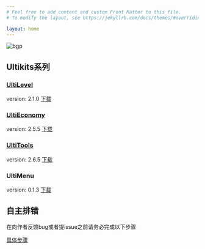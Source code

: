 ```yaml
---
# Feel free to add content and custom Front Matter to this file.
# To modify the layout, see https://jekyllrb.com/docs/themes/#overriding-theme-defaults

layout: home
---
```

![bgp](https://raw.githubusercontent.com/wisdommen/wisdommen.github.io/master/pictures/28485084378f4214f3d10a88ac3a10fd.jpg "minecraft")
## Ultikits系列

### [UltiLevel](https://wisdommen.github.io/2020/06/24/UltiLevel.html)
version: 2.1.0
[下载](https://github.com/wisdommen/wisdommen.github.io/tree/master/collections/Ultilevel)

### [UltiEconomy](https://wisdommen.github.io/2020/06/24/UltiEconomy.html)
version: 2.5.5
[下载](https://github.com/wisdommen/wisdommen.github.io/tree/master/collections/UltiEconomy)

### [UltiTools](https://wisdommen.github.io/2020/06/24/UltiTools.html)
version: 2.6.5
[下载](https://github.com/wisdommen/wisdommen.github.io/tree/master/collections/Ultitools)

### UltiMenu
version: 0.1.3
[下载](https://github.com/wisdommen/wisdommen.github.io/tree/master/collections/Ultimenu)

## 自主排错
在向作者反馈bug或者提issue之前请务必完成以下步骤

[具体步骤](https://wisdommen.github.io/2020/06/24/CheckBeforeIssue.html)